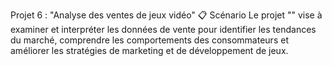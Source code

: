 Projet 6 : "Analyse des ventes de jeux vidéo"
📋 Scénario
Le projet "" vise à examiner et interpréter les données de vente pour identifier les tendances du marché, comprendre les comportements des consommateurs et améliorer les stratégies de marketing et de développement de jeux.
